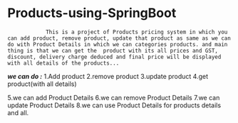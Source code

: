 # Products-using-SpringBoot
                This is a project of Products pricing system in which you can add product, remove product, update that product as same as we can do with Product Details in which we can categories products. and main thing is that we can get the  product with its all prices and GST, discount, delivery charge deduced and final price will be displayed with all details of the products...
***we can do :***
1.Add product
2.remove product
3.update product
4.get product(with all details)

5.we can add Product Details
6.we can remove Product Details
7.we can update Product Details
8.we can use Product Details for products details and all.
